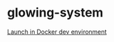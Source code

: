# glowing-system

[Launch in Docker dev environment](https://open.docker.com/dashboard/dev-envs?url=https://github.com/titan-syndicate/glowing-system)

